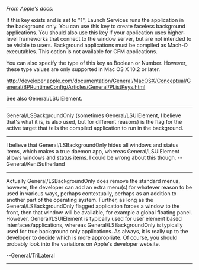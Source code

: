 *From Apple's docs:*

If this key exists and is set to "1", Launch Services runs the application in the background only. You can use this key to create faceless background applications. You should also use this key if your application uses higher-level frameworks that connect to the window server, but are not intended to be visible to users. Background applications must be compiled as Mach-O executables. This option is not available for CFM applications.

You can also specify the type of this key as Boolean or Number. However, these type values are only supported in Mac OS X 10.2 or later.

http://developer.apple.com/documentation/General/MacOSX/Conceptual/General/BPRuntimeConfig/Articles/General/PListKeys.html

See also General/LSUIElement.

----
General/LSBackgroundOnly (sometimes General/LSUIElement, I believe that's what it is, is also used, but for different reasons) is the flag for the active target that tells the compiled application to run in the background.

----

I believe that General/LSBackgroundOnly hides all windows and status items, which makes a true daemon app, whereas General/LSUIElement allows windows and status items. I could be wrong about this though. -- General/KentSutherland

----

Actually General/LSBackgroundOnly does remove the standard menus, however, the developer can add an extra menu(s) for whatever reason to be used in various ways, perhaps contextually, perhaps as an addition to another part of the operating system.  Further, as long as the General/LSBackgroundOnly flagged application forces a window to the front, then that window will be available, for example a global floating panel.  However, General/LSUIElement is typically used for user element based interfaces/applications, whereas General/LSBackgroundOnly is typically used for true background only applications.  As always, it is really up to the developer to decide which is more appropriate.  Of course, you should probably look into the variations on Apple's developer website.  

--General/TriLateral

----
